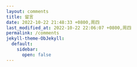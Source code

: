 ```yaml
---
layout: comments
title: 留言
date: 2022-10-22 21:48:33 +0800,周四
last_modified_at: 2022-10-22 22:06:07 +0800,周四
permalink: /comments
jekyll-theme-ObJekyll:
  default:
    sidebar:
      open: false
---
```

